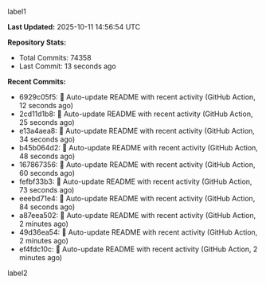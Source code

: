 
label1 
<!-- ACTIVITY_START -->
**Last Updated:** 2025-10-11 14:56:54 UTC

**Repository Stats:**
- Total Commits: 74358
- Last Commit: 13 seconds ago

**Recent Commits:**
- 6929c05f5: 🤖 Auto-update README with recent activity (GitHub Action, 12 seconds ago)
- 2cd11d1b8: 🤖 Auto-update README with recent activity (GitHub Action, 25 seconds ago)
- e13a4aea8: 🤖 Auto-update README with recent activity (GitHub Action, 34 seconds ago)
- b45b064d2: 🤖 Auto-update README with recent activity (GitHub Action, 48 seconds ago)
- 167867356: 🤖 Auto-update README with recent activity (GitHub Action, 60 seconds ago)
- fefbf33b3: 🤖 Auto-update README with recent activity (GitHub Action, 73 seconds ago)
- eeebd71e4: 🤖 Auto-update README with recent activity (GitHub Action, 84 seconds ago)
- a87eea502: 🤖 Auto-update README with recent activity (GitHub Action, 2 minutes ago)
- 49d36ea54: 🤖 Auto-update README with recent activity (GitHub Action, 2 minutes ago)
- ef4fdc10c: 🤖 Auto-update README with recent activity (GitHub Action, 2 minutes ago)
<!-- ACTIVITY_END -->

label2

